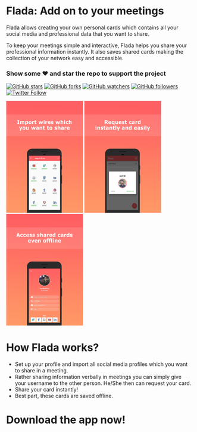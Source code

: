 # Flada: Add on to your meetings

Flada allows creating your own personal cards which contains all your social media and professional data that you want to share.

To keep your meetings simple and interactive, Flada helps you share your professional information instantly. It also saves shared cards making the collection of your network easy and accessible.

### Show some :heart: and star the repo to support the project
[![GitHub stars](https://img.shields.io/github/stars/yashishdua/flada.svg?style=social&label=Star)](https://github.com/yashishdua/flada) [![GitHub forks](https://img.shields.io/github/forks/yashishdua/flada.svg?style=social&label=Fork)](https://github.com/yashishdua/flada/fork) [![GitHub watchers](https://img.shields.io/github/watchers/yashishdua/flada.svg?style=social&label=Watch)](https://github.com/yashishdua/flada) [![GitHub followers](https://img.shields.io/github/followers/yashishdua.svg?style=social&label=Follow)](https://github.com/yashishdua/flada)  
[![Twitter Follow](https://img.shields.io/twitter/follow/duayashish.svg?style=social)](https://twitter.com/duayashish)

<img src="img/Wires_ScreenShot.png" height="300em" /> <img src="img/SendRequest_ScreenShot.png" height="300em" /> <img src="img/Profile_ScreenShot.png" height="300em" />

# How Flada works?

+ Set up your profile and import all social media profiles which you want to share in a meeting.
+ Rather sharing information verbally in meetings you can simply give your username to the other person. He/She then can request your card.
+ Share your card instantly!
+ Best part, these cards are saved offline.

# Download the app now!
